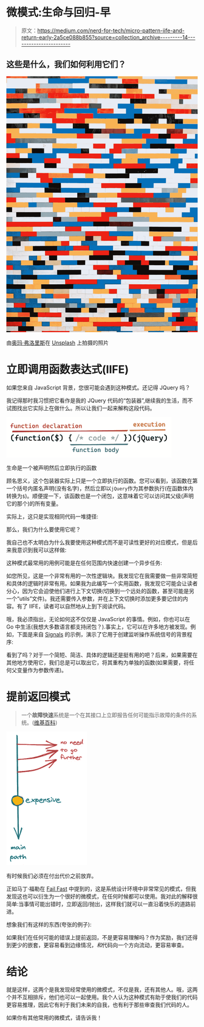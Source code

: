 # 微模式:生命与回归-早

> 原文：<https://medium.com/nerd-for-tech/micro-pattern-iife-and-return-early-2a5ce088b855?source=collection_archive---------14----------------------->

## 这些是什么，我们如何利用它们？

![](img/7ef54722a8dd5606659ae796b38fe267.png)

由[奥玛·弗洛里斯](https://unsplash.com/@omarg247?utm_source=medium&utm_medium=referral)在 [Unsplash](https://unsplash.com?utm_source=medium&utm_medium=referral) 上拍摄的照片

# 立即调用函数表达式(IIFE)

如果您来自 JavaScript 背景，您很可能会遇到这种模式。还记得 JQuery 吗？

我记得那时我习惯把它看作是我的 JQuery 代码的“包装器”,继续我的生活，而不试图找出它实际上在做什么。所以让我们一起来解构这段代码。

![](img/57b2ce3ed6ac7587a15cade2d36c476e.png)

生命是一个被声明然后立即执行的函数

顾名思义，这个包装器实际上只是一个立即执行的函数。您可以看到，该函数在第一个括号内匿名声明(没有名字)，然后立即以`jQuery`作为其参数执行(在函数体内转换为`$`)。顺便提一下，该函数也是一个闭包，这意味着它可以访问其父级(声明它的那个)的所有变量。

实际上，这只是实现相同代码一堆捷径:

那么，我们为什么要使用它呢？

我自己也不太明白为什么我要使用这种模式而不是可读性更好的对应模式，但是后来我意识到我可以这样做:

这种模式最常用的用例可能是在任何范围内快速创建一个异步任务:

如您所见，这是一个非常有用的一次性逻辑块。我发现它在我需要做一些非常简短和具体的逻辑时非常有用。如果我为此编写一个实用函数，我发现它可能会让读者分心，因为它会迫使他们进行上下文切换(切换到一个远处的函数，甚至可能是另一个“utils”文件)。我还需要传入参数，并在上下文切换时添加更多要记住的内容。有了 IIFE，读者可以自然地从上到下阅读代码。

哦，我必须指出，无论如何这不仅仅是 JavaScript 的事情。例如，你也可以在 Go 中生活(我想大多数语言都支持闭包？).事实上，它可以在许多地方被发现。例如，下面是来自 [Signals](https://gobyexample.com/signals) 的示例，演示了它用于创建监听操作系统信号的背景程序:

看到了吗？对于一个简短、简洁、具体的逻辑还是挺有用的吧？后来，如果需要在其他地方使用它，我们总是可以取出它，将其重构为单独的函数(如果需要，将任何父变量作为参数传递)。

# 提前返回模式

> 一个**故障快速**系统是一个在其接口上立即报告任何可能指示故障的条件的系统。([维基百科](https://en.wikipedia.org/wiki/Fail-fast))

![](img/f30aa2b95ae5911789b070fcfa92d5a2.png)

有时候我们必须在付出代价之前放弃。

正如马丁·福勒在 [Fail Fast](https://martinfowler.com/ieeeSoftware/failFast.pdf) 中提到的，这是系统设计环境中非常常见的模式，但我发现这也可以衍生为一个很好的微模式，在任何时候都可以使用。我对此的解释很简单:当事情可能出错时，立即返回/抛出，这样我们就可以一直沿着快乐的道路前进。

想象我们有这样的东西(夸张的例子):

如果我们在任何可能的错误上提前返回，不是更容易理解吗？作为奖励，我们还得到更少的嵌套，更容易看到边缘情况，*和*代码向一个方向流动，更容易审查。

# 结论

就是这样，这两个是我发现经常使用的微模式，不仅是我，还有其他人。哦，这两个并不互相排斥，他们也可以一起使用。我个人认为这种模式有助于使我们的代码更容易推理，因此它有利于我们未来的自我，也有利于那些审查我们代码的人。

如果你有其他常用的微模式，请告诉我！